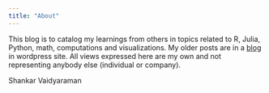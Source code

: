 ```yaml
---
title: "About"
---
```


This blog is to catalog my learnings from others in topics related to R, Julia, Python, math, computations and visualizations. My older posts are in a [blog](https://notesofdabbler.wordpress.com/) in wordpress site. All views expressed here are my own and not representing anybody else (individual or company).

Shankar Vaidyaraman